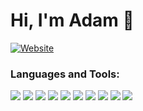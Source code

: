  # Hi, I'm Adam 👋

[![Website](https://img.shields.io/website?label=adamserrorlog.com&style=for-the-badge&url=https%3A%2F%2Fadamserrorlog.com)][website]

### Languages and Tools:

![](https://img.icons8.com/color/48/000000/typescript.png)
![](https://img.icons8.com/color/48/000000/python--v1.png)
![](https://cdn.icon-icons.com/icons2/2107/PNG/48/file_type_light_solidity_icon_130436.png)
![](https://cdn.icon-icons.com/icons2/2107/PNG/48/file_type_node_icon_130301.png)
![](https://img.icons8.com/color/48/000000/graphql.png)
![](https://img.icons8.com/color/48/000000/react-native.png)
![](https://img.icons8.com/color/48/000000/redux.png)
![](https://cdn.icon-icons.com/icons2/2407/PNG/48/aws_icon_146074.png)
![](https://img.icons8.com/color/48/000000/ethereum.png)
![](https://img.icons8.com/color/48/000000/cloudflare.png)


[website]: https://adamserrorlog.com
[twitter]: https://twitter.com/
[youtube]: https://youtube.com/
[instagram]: https://instagram.com/
[linkedin]: https://linkedin.com/in/adam-woo-11733ba4/
